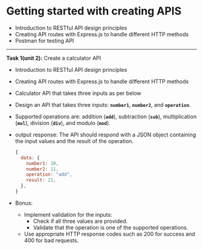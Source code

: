 # Getting started with creating APIS

- Introduction to RESTful API design principles
- Creating API routes with Express.js to handle different HTTP methods
- Postman for testing API

---

**Task 1(unit 2):** Create a calculator API

- Introduction to RESTful API design principles
- Creating API routes with Express.js to handle different HTTP methods
- Calculator API that takes three inputs as per below
- Design an API that takes three inputs: **`number1`**, **`number2`**, and **`operation`**.
- Supported operations are: addition (**`add`**), subtraction (**`sub`**), multiplication (**`mul`**), division (**`div`**), and modulo (**`mod`**).
- output response: The API should respond with a JSON object containing the input values and the result of the operation.

  ```jsx
  {
    data: {
      number1: 10,
      number2: 11,
      operation: "add",
      result: 21,
    },
  }
  ```

- Bonus:
  - Implement validation for the inputs:
    - Check if all three values are provided.
    - Validate that the operation is one of the supported operations.
  - Use appropriate HTTP response codes such as 200 for success and 400 for bad requests.

